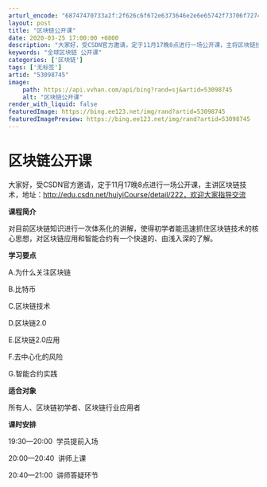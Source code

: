 ```yaml
---
arturl_encode: "68747470733a2f:2f626c6f672e6373646e2e6e65742f73706f7274736861726b:2f61727469636c652f64657461696c732f3533303938373435"
layout: post
title: "区块链公开课"
date: 2020-03-25 17:00:00 +0800
description: "大家好，受CSDN官方邀请，定于11月17晚8点进行一场公开课，主将区块链技术，地址：http://"
keywords: "全球区块链 公开课"
categories: ['区块链']
tags: ['无标签']
artid: "53098745"
image:
    path: https://api.vvhan.com/api/bing?rand=sj&artid=53098745
    alt: "区块链公开课"
render_with_liquid: false
featuredImage: https://bing.ee123.net/img/rand?artid=53098745
featuredImagePreview: https://bing.ee123.net/img/rand?artid=53098745
---
```


# 区块链公开课

大家好，受CSDN官方邀请，定于11月17晚8点进行一场公开课，主讲区块链技术，地址：http://edu.csdn.net/huiyiCourse/detail/222，欢迎大家指导交流

**课程简介**
  

对目前区块链知识进行一次体系化的讲解，使得初学者能迅速抓住区块链技术的核心思想，对区块链应用和智能合约有一个快速的、由浅入深的了解。

**学习要点**
  

A.为什么关注区块链
  

B.比特币
  

C.区块链技术
  

D.区块链2.0
  

E.区块链2.0应用
  

F.去中心化的风险
  

G.智能合约实践
  


  
  

**适合对象**
  

所有人、区块链初学者、区块链行业应用者

**课时安排**
  

19:30—20:00  学员提前入场
  

20:00—20:40  讲师上课
  

20:40—21:00  讲师答疑环节